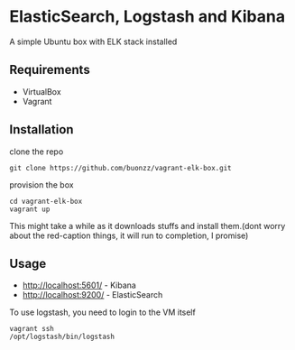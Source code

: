 # ElasticSearch, Logstash and Kibana

A simple Ubuntu box with ELK stack installed

## Requirements

* VirtualBox
* Vagrant


## Installation

clone the repo

```
git clone https://github.com/buonzz/vagrant-elk-box.git
```
provision the box
```
cd vagrant-elk-box
vagrant up
```

This might take a while as it downloads stuffs and install them.(dont worry about the red-caption things, it will run to completion, I promise)

## Usage

* [http://localhost:5601/](http://localhost:5601/) - Kibana
* [http://localhost:9200/](http://localhost:9200/) - ElasticSearch

To use logstash, you need to login to the VM itself

```
vagrant ssh
/opt/logstash/bin/logstash
```

